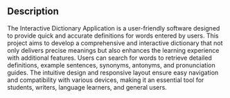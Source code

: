 ## Description

The Interactive Dictionary Application is a user-friendly software designed to provide quick and accurate definitions for words entered by users. This project aims to develop a comprehensive and interactive dictionary that not only delivers precise meanings but also enhances the learning experience with additional features. Users can search for words to retrieve detailed definitions, example sentences, synonyms, antonyms, and pronunciation guides. The intuitive design and responsive layout ensure easy navigation and compatibility with various devices, making it an essential tool for students, writers, language learners, and general users.
